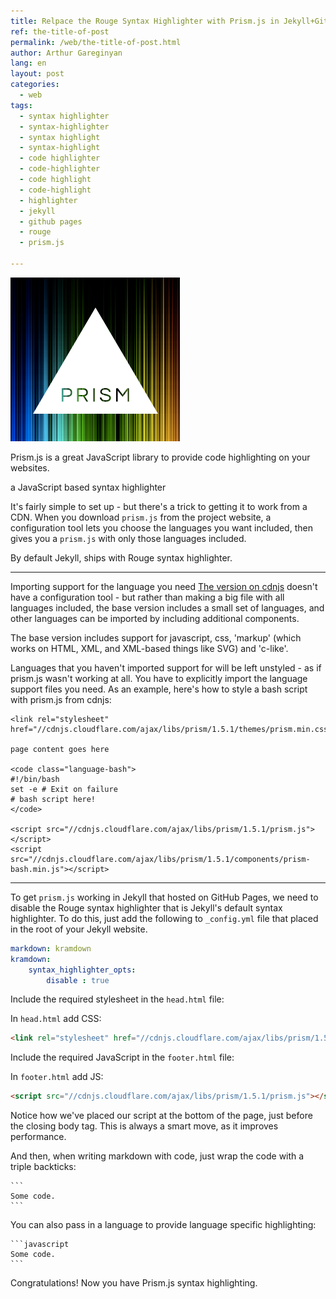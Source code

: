 ```yaml
---
title: Relpace the Rouge Syntax Highlighter with Prism.js in Jekyll+GithHub Pages
ref: the-title-of-post
permalink: /web/the-title-of-post.html
author: Arthur Gareginyan
lang: en
layout: post
categories:
  - web
tags:
  - syntax highlighter
  - syntax-highlighter
  - syntax highlight
  - syntax-highlight
  - code highlighter
  - code-highlighter
  - code highlight
  - code-highlight
  - highlighter
  - jekyll
  - github pages
  - rouge
  - prism.js

---
```


![thumb](/images/prismjs.png)

Prism.js is a great JavaScript library to provide code highlighting on your websites.

a JavaScript based syntax highlighter

It's fairly simple to set up - but there's a trick to getting it to work from a CDN. When you download `prism.js` from the project website, a configuration tool lets you choose the languages you want included, then gives you a `prism.js` with only those languages included.

By default Jekyll, ships with Rouge syntax highlighter.

---

Importing support for the language you need
[The version on cdnjs](https://cdnjs.com/libraries/prism) doesn't have a configuration tool - but rather than making a big file with all languages included, the base version includes a small set of languages, and other languages can be imported by including additional components.

The base version includes support for javascript, css, 'markup' (which works on HTML, XML, and XML-based things like SVG) and 'c-like'.

Languages that you haven't imported support for will be left unstyled - as if prism.js wasn't working at all. You have to explicitly import the language support files you need. As an example, here's how to style a bash script with prism.js from cdnjs:

```
<link rel="stylesheet" href="//cdnjs.cloudflare.com/ajax/libs/prism/1.5.1/themes/prism.min.css">

page content goes here

<code class="language-bash">
#!/bin/bash
set -e # Exit on failure
# bash script here!
</code>

<script src="//cdnjs.cloudflare.com/ajax/libs/prism/1.5.1/prism.js"></script>
<script src="//cdnjs.cloudflare.com/ajax/libs/prism/1.5.1/components/prism-bash.min.js"></script>
```

---

To get `prism.js` working in Jekyll that hosted on GitHub Pages, we need to disable the Rouge syntax highlighter that is Jekyll's default syntax highlighter. To do this, just add the following to `_config.yml` file that placed in the root of your Jekyll website.

```yaml
markdown: kramdown
kramdown: 
	syntax_highlighter_opts:
		disable : true
```

Include the required stylesheet in the `head.html` file:

In `head.html` add CSS:

```html
<link rel="stylesheet" href="//cdnjs.cloudflare.com/ajax/libs/prism/1.5.1/themes/prism.min.css">
```

Include the required JavaScript in the `footer.html` file:

In `footer.html` add JS:

```html
<script src="//cdnjs.cloudflare.com/ajax/libs/prism/1.5.1/prism.js"></script>
```

Notice how we've placed our script at the bottom of the page, just before the closing body tag. This is always a smart move, as it improves performance.

And then, when writing markdown with code, just wrap the code with a triple backticks:

	```
	Some code.
	```

You can also pass in a language to provide language specific highlighting:

	```javascript
	Some code.
	```

Congratulations! Now you have Prism.js syntax highlighting.